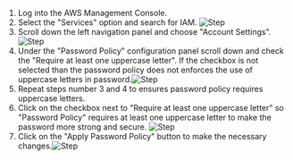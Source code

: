 1. Log into the AWS Management Console.
2. Select the "Services" option and search for IAM. ![Step](/resources/aws/iam/password-requires-uppercase/step2.png)
3. Scroll down the left navigation panel and choose "Account Settings". ![Step](/resources/aws/iam/password-requires-uppercase/step3.png)
4. Under the "Password Policy" configuration panel scroll down and check the "Require at least one uppercase letter". If the checkbox is not selected than the password policy does not  enforces the use of uppercase letters in password.![Step](/resources/aws/iam/password-requires-uppercase/step4.png)
5. Repeat steps number 3 and 4 to ensures password policy requires uppercase letters.</br>
6. Click on the checkbox next to "Require at least one uppercase letter" so "Password Policy" requires at least one uppercase letter to make the password more strong and secure. ![Step](/resources/aws/iam/password-requires-uppercase/step6.png)
7. Click on the "Apply Password Policy" button to make the necessary changes.![Step](/resources/aws/iam/password-requires-uppercase/step7.png)
